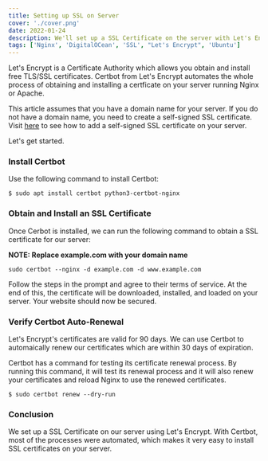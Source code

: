 ```yaml
---
title: Setting up SSL on Server
cover: './cover.png'
date: 2022-01-24
description: We'll set up a SSL Certificate on the server with Let's Encrypt
tags: ['Nginx', 'DigitalOCean', 'SSL', "Let's Encrypt", 'Ubuntu']
---
```


Let's Encrypt is a Certificate Authority which allows you obtain and install free TLS/SSL certificates. Certbot from Let's Encrypt automates the whole process of obtaining and installing a certficate on your server running Nginx or Apache.

This article assumes that you have a domain name for your server. If you do not have a domain name, you need to create a self-signed SSL certificate. Visit [here](https://www.digitalocean.com/community/tutorials/how-to-create-a-self-signed-ssl-certificate-for-nginx-in-ubuntu-16-04) to see how to add a self-signed SSL certificate on your server.

Let's get started.

### Install Certbot

Use the following command to install Certbot:

```
$ sudo apt install certbot python3-certbot-nginx
```

### Obtain and Install an SSL Certificate

Once Cerbot is installed, we can run the following command to obtain a SSL certificate for our server:

**NOTE: Replace example.com with your domain name**

```
sudo certbot --nginx -d example.com -d www.example.com
```

Follow the steps in the prompt and agree to their terms of service. At the end of this, the certificate will be downloaded, installed, and loaded on your server. Your website should now be secured.

### Verify Certbot Auto-Renewal

Let's Encrypt's certificates are valid for 90 days. We can use Certbot to automaically renew our certificates which are within 30 days of expiration.

Certbot has a command for testing its certificate renewal process. By running this command, it will test its renewal process and it will also renew your certificates and reload Nginx to use the renewed certificates.

```
$ sudo certbot renew --dry-run
```

### Conclusion

We set up a SSL Certificate on our server using Let's Encrypt. With Certbot, most of the processes were automated, which makes it very easy to install SSL certificates on your server.
